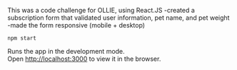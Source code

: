 
This was a code challenge for OLLIE, using React.JS
-created a subscription form that validated user information, pet name, and pet weight
-made the form responsive (mobile + desktop)


`npm start`

Runs the app in the development mode.\
Open [http://localhost:3000](http://localhost:3000) to view it in the browser.
